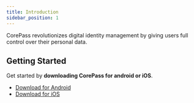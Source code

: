 ```yaml
---
title: Introduction
sidebar_position: 1
---
```


CorePass revolutionizes digital identity management by giving users full control over their personal data.

## Getting Started

Get started by **downloading CorePass for android or iOS**.

- [Download for Android](https://play.google.com/store/apps/details?id=net.corepass.app&hl=en&gl=US)
- [Download for iOS](https://testflight.apple.com/join/QQmMqKcj)
